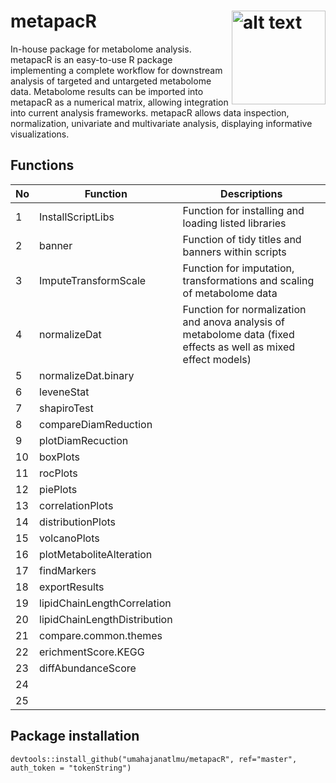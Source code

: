 
# metapacR <img src="https://github.com/umahajanatlmu/metapacR/blob/master/inst/figures/metapacR_sticker.png" alt="alt text" width="150" height="150" align="right">

In-house package for metabolome analysis.
metapacR is an easy-to-use R package implementing a complete workflow for downstream analysis of targeted and untargeted metabolome data. Metabolome results can be imported into metapacR as a numerical matrix, allowing integration into current analysis frameworks. metapacR allows data inspection, normalization, univariate and multivariate analysis, displaying informative visualizations.

## Functions

|  No |  Function | Descriptions |
|---|---|---|
| 1 | InstallScriptLibs   |  Function for installing and loading listed libraries |
| 2 | banner | Function of tidy titles and banners within scripts  |
| 3 | ImputeTransformScale |  Function for imputation, transformations and scaling of metabolome data |
| 4 |normalizeDat   | Function for normalization and anova analysis of metabolome data (fixed effects as well as mixed effect models)    |
| 5 |normalizeDat.binary   |   |
| 6 |leveneStat   |   |
| 7 |shapiroTest   |   |
| 8 |compareDiamReduction  |   |
| 9   |plotDiamRecuction  |   |
| 10  |boxPlots  |   |
| 11  |rocPlots   |   |
| 12  |piePlots   |   |
| 13  |correlationPlots   |   |
| 14  |distributionPlots  |   |
| 15  |volcanoPlots   |   |
| 16  |plotMetaboliteAlteration   |   |
| 17  |findMarkers   |   |
| 18  |exportResults   |   |
| 19  |lipidChainLengthCorrelation   |   |
| 20  |lipidChainLengthDistribution   |   |
| 21  |compare.common.themes  |   |
| 22  |erichmentScore.KEGG |   |
| 23  |diffAbundanceScore  |   |
| 24  |  |   |
| 25  | |   |

## Package installation
 ```{r}
devtools::install_github("umahajanatlmu/metapacR", ref="master", auth_token = "tokenString")
 ```
